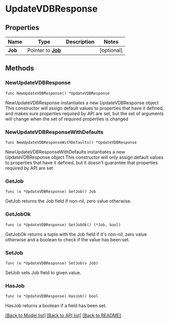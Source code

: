 # UpdateVDBResponse

## Properties

Name | Type | Description | Notes
------------ | ------------- | ------------- | -------------
**Job** | Pointer to [**Job**](Job.md) |  | [optional] 

## Methods

### NewUpdateVDBResponse

`func NewUpdateVDBResponse() *UpdateVDBResponse`

NewUpdateVDBResponse instantiates a new UpdateVDBResponse object
This constructor will assign default values to properties that have it defined,
and makes sure properties required by API are set, but the set of arguments
will change when the set of required properties is changed

### NewUpdateVDBResponseWithDefaults

`func NewUpdateVDBResponseWithDefaults() *UpdateVDBResponse`

NewUpdateVDBResponseWithDefaults instantiates a new UpdateVDBResponse object
This constructor will only assign default values to properties that have it defined,
but it doesn't guarantee that properties required by API are set

### GetJob

`func (o *UpdateVDBResponse) GetJob() Job`

GetJob returns the Job field if non-nil, zero value otherwise.

### GetJobOk

`func (o *UpdateVDBResponse) GetJobOk() (*Job, bool)`

GetJobOk returns a tuple with the Job field if it's non-nil, zero value otherwise
and a boolean to check if the value has been set.

### SetJob

`func (o *UpdateVDBResponse) SetJob(v Job)`

SetJob sets Job field to given value.

### HasJob

`func (o *UpdateVDBResponse) HasJob() bool`

HasJob returns a boolean if a field has been set.


[[Back to Model list]](../README.md#documentation-for-models) [[Back to API list]](../README.md#documentation-for-api-endpoints) [[Back to README]](../README.md)


